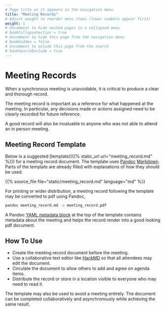 ```yaml
---
# Page title as it appears in the navigation menu
title: "Meeting Records"
# Adjust weight to reorder menu items (lower numbers appear first)
weight: 1
# Uncomment to hide nested pages in a collapsed menu
# bookCollapseSection = true
# Uncomment to hide this page from the navigation menu
# bookHidden = false
# Uncomment to exlude this page from the search
# bookSearchExclude = true
---
```


# Meeting Records

When a synchronous meeting is unavoidable, it is critical to produce a clear and
thorough record.

The meeting record is important as a reference for what happened at the meeting.
In particular, any decisions made or actions assigned need to be clearly
recorded for future reference.

A good record will also be invaluable to anyone who was not able to attend an in
person meeting.

## Meeting Record Template

Below is a suggested [template]({{% static_url url="meeting_record.md" %}}) for
a meeting record document. The template uses
[Pandoc](https://pandoc.org/MANUAL.html#variables-for-latex)
[Markdown](https://pandoc.org/MANUAL.html#pandocs-markdown). Parts of the
template are already filled with explanations of how they should be used.

{{% source_file file="static/meeting_record.md" language="md" %}}

For printing or wider distribution, a meeting record following the template may
be converted to pdf using Pandoc,

```bash
pandoc meeting_record.md -o meeting_record.pdf
```

A Pandoc [YAML metadata
block](https://pandoc.org/MANUAL.html#extension-yaml_metadata_block) at the top
of the template contains metadata about the meeting and helps the record render
into a good looking pdf document.

## How To Use

- Create the meeting record document before the meeting.
- Use a collaborative text editor like [HackMD](https://hackmd.io) so that all
  attendees may edit the document.
- Circulate the document to allow others to add and agree on agenda items.
- Distribute the record or store in a location visible to everyone who may need
  to read it.

The template may also be used to avoid a meeting entirely. The document can be
completed collaboratively and asynchronously while achieving the same result.
